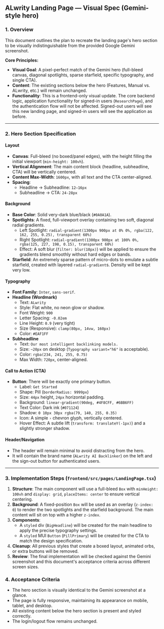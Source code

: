 ## ALwrity Landing Page — Visual Spec (Gemini-style hero)

### 1. Overview
This document outlines the plan to recreate the landing page's hero section to be visually indistinguishable from the provided Google Gemini screenshot.

**Core Principles:**
- **Visual Goal**: A pixel-perfect match of the Gemini hero (full-bleed canvas, diagonal spotlights, sparse starfield, specific typography, and single CTA).
- **Content**: The existing sections below the hero (Features, Manual vs. ALwrity, etc.) will remain unchanged.
- **Functionality**: This is a frontend-only visual update. The core backend logic, application functionality for signed-in users (`ResearchPage`), and the authentication flow will not be affected. Signed-out users will see this new landing page, and signed-in users will see the application as before.

---

### 2. Hero Section Specification

#### Layout
- **Canvas**: Full-bleed (no boxed/panel edges), with the height filling the initial viewport (`min-height: 100vh`).
- **Vertical Alignment**: The main content block (headline, subheadline, CTA) will be vertically centered.
- **Content Max-Width**: `1600px`, with all text and the CTA center-aligned.
- **Spacing**:
  - Headline → Subheadline: `12–16px`
  - Subheadline → CTA: `24-28px`

#### Background
- **Base Color**: Solid very-dark blue/black (`#0A0A1A`).
- **Spotlights**: A fixed, full-viewport overlay containing two soft, diagonal radial gradients.
  - Left Spotlight: `radial-gradient(1300px 900px at 0% 0%, rgba(122, 162, 255, 0.25), transparent 60%)`
  - Right Spotlight: `radial-gradient(1300px 900px at 100% 0%, rgba(125, 227, 198, 0.15), transparent 60%)`
  - Effect: A soft blur (`filter: blur(10px)`) will be applied to ensure the gradients blend smoothly without hard edges or bands.
- **Starfield**: An extremely sparse pattern of micro-dots to emulate a subtle starfield, created with layered `radial-gradient`s. Density will be kept very low.

#### Typography
- **Font Family**: `Inter`, `sans-serif`.
- **Headline (Wordmark)**
  - Text: `ALwrity`
  - Style: Flat white, no neon glow or shadow.
  - Font Weight: `900`
  - Letter Spacing: `-0.02em`
  - Line Height: `0.9` (very tight)
  - Size (Responsive): `clamp(80px, 14vw, 160px)`
  - Color: `#EAF1FF`
- **Subheadline**
  - Text: `Our most intelligent backlinking models.`
  - Size: `~20px` on desktop (`Typography variant="h6"` is acceptable).
  - Color: `rgba(234, 241, 255, 0.75)`
  - Max Width: `720px`, center-aligned.

#### Call to Action (CTA)
- **Button**: There will be exactly one primary button.
  - Label: `Get Started`
  - Shape: Pill (`borderRadius: 9999px`)
  - Size: `44px` height, `24px` horizontal padding.
  - Background: `linear-gradient(90deg, #4F8CFF, #6BB6FF)`
  - Text Color: Dark ink (`#071124`)
  - Shadow: `0 10px 30px rgba(79, 140, 255, 0.35)`
  - Icon: A simple `›` chevron glyph, vertically centered.
  - Hover Effect: A subtle lift (`transform: translateY(-1px)`) and a slightly stronger shadow.

#### Header/Navigation
- The header will remain minimal to avoid distracting from the hero.
- It will contain the brand name (`ALwrity AI Backlinker`) on the left and the sign-out button for authenticated users.

---

### 3. Implementation Steps (`frontend/src/pages/LandingPage.tsx`)
1.  **Structure**: The main component will use a full-bleed `Box` with `minHeight: 100vh` and `display: grid`, `placeItems: center` to ensure vertical centering.
2.  **Background**: A fixed-position `Box` will be used as an overlay (`z-index: 0`) to render the two spotlights and the starfield background. The main content will sit on top with a higher `z-index`.
3.  **Components**:
    -   A `styled` div (`BigHeadline`) will be created for the main headline to apply the precise typography settings.
    -   A `styled` MUI `Button` (`PillPrimary`) will be created for the CTA to match the design specification.
4.  **Cleanup**: All previous styles that create a boxed layout, animated orbs, or extra buttons will be removed.
5.  **Review**: The final implementation will be checked against the Gemini screenshot and this document's acceptance criteria across different screen sizes.

### 4. Acceptance Criteria
- The hero section is visually identical to the Gemini screenshot at a glance.
- The page is fully responsive, maintaining its appearance on mobile, tablet, and desktop.
- All existing content below the hero section is present and styled correctly.
- The login/logout flow remains unchanged.


